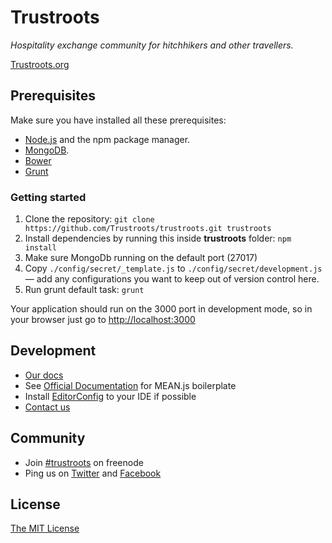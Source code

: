 # Trustroots
_Hospitality exchange community for hitchhikers and other travellers._

[Trustroots.org](https://www.trustroots.org)

## Prerequisites
Make sure you have installed all these prerequisites:
* [Node.js](http://www.nodejs.org/download/) and the npm package manager.
* [MongoDB](http://www.mongodb.org/downloads).
* [Bower](http://bower.io/)
* [Grunt](http://gruntjs.com/)

### Getting started
1. Clone the repository: `git clone https://github.com/Trustroots/trustroots.git trustroots`
2. Install dependencies by running this inside **trustroots** folder: `npm install`
3. Make sure MongoDb running on the default port (27017)
4. Copy `./config/secret/_template.js` to `./config/secret/development.js` — add any configurations you want to keep out of version control here.
5. Run grunt default task: `grunt`

Your application should run on the 3000 port in development mode, so in your browser just go to [http://localhost:3000](http://localhost:3000)

## Development
* [Our docs](https://github.com/Trustroots/trustroots/wiki)
* See [Official Documentation](http://meanjs.org/docs.html) for MEAN.js  boilerplate
* Install [EditorConfig](http://editorconfig.org/) to your IDE if possible
* [Contact us](http://ideas.trustroots.org/contact/)

## Community
* Join [#trustroots](http://webchat.freenode.net/?channels=trustroots) on freenode
* Ping us on [Twitter](https://twitter.com/trustroots) and [Facebook](https://www.facebook.com/trustroots.org)

## License
[The MIT License](LICENSE.md)
